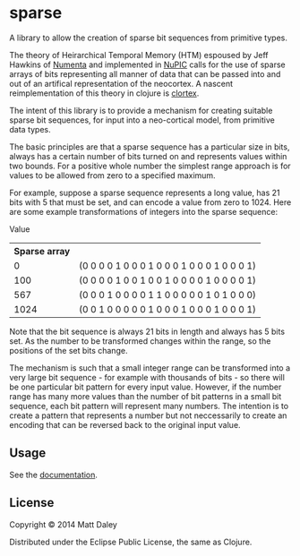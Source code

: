 # sparse

A library to allow the creation of sparse bit sequences from primitive types.

The theory of Heirarchical Temporal Memory (HTM) espoused by Jeff Hawkins of
[Numenta](http://numenta.com) and implemented in
[NuPIC](http://github.com/numenta/nupic) calls for the use of sparse arrays of
bits representing all manner of data that can be passed into and out of an
artifical representation of the neocortex. A nascent reimplementation of
this theory in clojure is [clortex](http://github.com/fergalbyrne/clortex).

The intent of this library is to provide a mechanism for creating suitable 
sparse bit sequences, for input into a neo-cortical model, from primitive data types.

The basic principles are that a sparse sequence has a particular size in bits, always has
a certain number of bits turned on and represents values within two bounds. For a
positive whole number the simplest range approach is for values to be allowed from
zero to a specified maximum.

For example, suppose a sparse sequence represents a long value, has 21 bits with
5 that must be set, and can encode a value from zero to 1024. Here
are some example transformations of integers into the sparse sequence:

<table>
  <tr><hd>Value</th><th>Sparse array</th></tr>
  <tr><td>0</td><td>(0 0 0 0 1 0 0 0 1 0 0 0 1 0 0 0 1 0 0 0 1)</td></tr>
  <tr><td>100</td><td>(0 0 0 0 1 0 0 1 0 0 1 0 0 0 0 1 0 0 0 0 1)</td></tr>
  <tr><td>567</td><td>(0 0 0 1 0 0 0 0 1 1 0 0 0 0 0 1 0 1 0 0 0)</td></tr>
  <tr><td>1024</td><td>(0 0 1 0 0 0 0 0 1 0 0 0 1 0 0 0 1 0 0 0 1)</td></tr>
</table>

Note that the bit sequence is always 21 bits in length and always has
5 bits set. As the number to be transformed changes within the range, so
the positions of the set bits change.

The mechanism is such that a small integer range can be transformed into a very
large bit sequence - for example with thousands of bits - so there will
be one particular bit pattern for every input value. However, if the number range
has many more values than the number of bit patterns in a small bit sequence,
each bit pattern will represent many numbers. The intention is to create a pattern
that represents a number but not neccessarily to create an encoding that can be
reversed back to the original input value.

## Usage

See the [documentation](http://mdaley.github.io/sparse/docs/uberdoc.html).

## License

Copyright © 2014 Matt Daley

Distributed under the Eclipse Public License, the same as Clojure.
